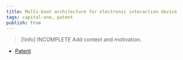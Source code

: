 ```yaml
---
title: Multi-boot architecture for electronic interaction device
tags: capital-one, patent
publish: true
---
```

> [!info] INCOMPLETE
> Add context and motivation.

- [Patent](https://patents.google.com/patent/US20220308891A1/en)